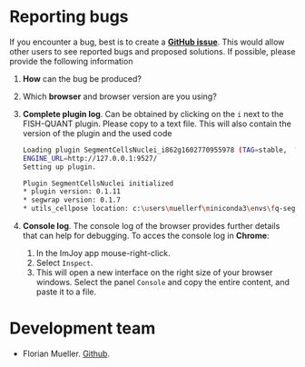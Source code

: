 # Reporting bugs

If you encounter a bug, best is to create a [**GitHub issue**](https://github.com/fish-quant/segmentation/issues). This would allow other users to see 
reported bugs and proposed solutions. If possible, please provide the following information

1. **How** can the bug be produced?
2. Which **browser** and browser version are you using?
3. **Complete plugin log**. Can be obtained by clicking on the `i` next to the FISH-QUANT plugin. Please copy to a text file. This will also contain the version of the plugin and the used code
    
    ``` bash
    Loading plugin SegmentCellsNuclei_i862g1602770955978 (TAG=stable,  WORKSPACE=fq-segmentation)
    ENGINE_URL=http://127.0.0.1:9527/
    Setting up plugin.

    Plugin SegmentCellsNuclei initialized
    * plugin version: 0.1.11
    * segwrap version: 0.1.7
    * utils_cellpose location: c:\users\muellerf\miniconda3\envs\fq-segmentation\lib\site-packages\segwrap\utils_cellpose.py
    ```

4. **Console log**. The console log of the browser provides further details that can help for debugging. To acces the console log in **Chrome**:

      1. In the ImJoy app mouse-right-click.
      2. Select `Inspect`.
      3. This will open a new interface on the right size of your browser windows. Select the panel `Console` and copy the entire content, and paste it to a file.  

# Development team

* Florian Mueller. [Github](https://github.com/muellerflorian).
